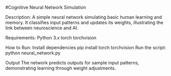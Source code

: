#Cognitive Neural Network Simulation

Description:
A simple neural network simulating basic human learning and memory.
It classifies input patterns and updates its weights, illustrating the link between neuroscience and AI.

Requirements:
Python 3.x
torch
torchvision

How to Run:
Install dependencies
pip install torch torchvision
Run the script:
python neural_network.py

Output
The network predicts outputs for sample input patterns, demonstrating learning through weight adjustments.
